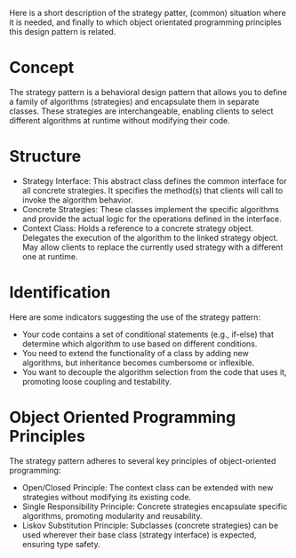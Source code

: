 Here is a short description of the strategy patter, (common) situation where it is needed, and
finally to which object orientated programming principles this design pattern is related.

# Concept

The strategy pattern is a behavioral design pattern that allows you to define a family of algorithms
(strategies) and encapsulate them in separate classes. These strategies are interchangeable,
enabling clients to select different algorithms at runtime without modifying their code.

# Structure

* Strategy Interface: This abstract class defines the common interface for all concrete strategies.
It specifies the method(s) that clients will call to invoke the algorithm behavior.
* Concrete Strategies: These classes implement the specific algorithms and provide the actual logic
for the operations defined in the interface.
* Context Class:
Holds a reference to a concrete strategy object. Delegates the execution of the algorithm to the linked strategy object.
May allow clients to replace the currently used strategy with a different one at runtime.

# Identification

Here are some indicators suggesting the use of the strategy pattern:

* Your code contains a set of conditional statements (e.g., if-else) that determine which algorithm to use based on different conditions.
* You need to extend the functionality of a class by adding new algorithms, but inheritance becomes cumbersome or inflexible.
* You want to decouple the algorithm selection from the code that uses it, promoting loose coupling and testability.

# Object Oriented Programming Principles

The strategy pattern adheres to several key principles of object-oriented programming:

* Open/Closed Principle: The context class can be extended with new strategies without modifying its existing code.
* Single Responsibility Principle: Concrete strategies encapsulate specific algorithms, promoting modularity and reusability.
* Liskov Substitution Principle: Subclasses (concrete strategies) can be used wherever their base class (strategy interface) is expected, ensuring type safety.
